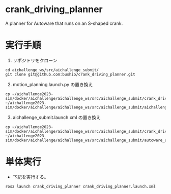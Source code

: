 # crank_driving_planner
A planner for Autoware that runs on an S-shaped crank.

# 実行手順
1. リポジトリをクローン
```
cd aichallenge_ws/src/aichallenge_submit/
git clone git@github.com:bushio/crank_driving_planner.git
```
2. motion_planning.launch.py の置き換え
```
cp ~/aichallenge2023-sim/docker/aichallenge/aichallenge_ws/src/aichallenge_submit/crank_driving_planner/launch/aichallenge_submit.launch.xml ~/aichallenge2023-sim/docker/aichallenge/aichallenge_ws/src/aichallenge_submit/aichallenge_submit_launch/launch/
```
3. aichallenge_submit.launch.xml の置き換え
```
cp ~/aichallenge2023-sim/docker/aichallenge/aichallenge_ws/src/aichallenge_submit/crank_driving_planner/launch/motion_planning.launch.py ~/aichallenge2023-sim/docker/aichallenge/aichallenge_ws/src/aichallenge_submit/autoware_universe_launch/tier4_planning_launch/launch/scenario_planning/lane_driving/motion_planning/
```

# 単体実行
- 下記を実行する。
```
ros2 launch crank_driving_planner crank_driving_planner.launch.xml
```
